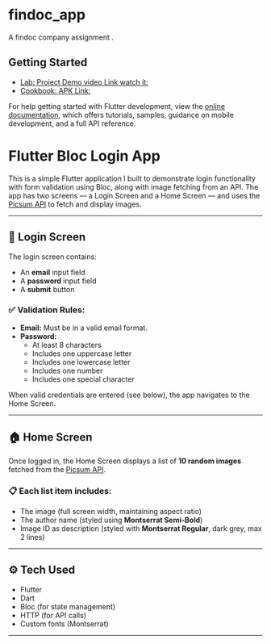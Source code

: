# findoc_app

A findoc company assignment .

## Getting Started


- [Lab: Project Demo video Link watch it:](https://drive.google.com/file/d/16INOuFnELh_KcWw1EuzE1cumobkY1mmh/view?usp=drive_link)
- [Cookbook: APK Link:](https://drive.google.com/file/d/1OVIK_LWXWSMLvlY8987p-pgDxNsXF-Ij/view?usp=drive_link)

For help getting started with Flutter development, view the
[online documentation](https://docs.flutter.dev/), which offers tutorials,
samples, guidance on mobile development, and a full API reference.
# Flutter Bloc Login App

This is a simple Flutter application I built to demonstrate login functionality with form validation using Bloc, along with image fetching from an API. The app has two screens — a Login Screen and a Home Screen — and uses the [Picsum API](https://picsum.photos) to fetch and display images.

---

## 🔐 Login Screen

The login screen contains:
- An **email** input field
- A **password** input field
- A **submit** button

### ✅ Validation Rules:
- **Email:** Must be in a valid email format.
- **Password:** 
  - At least 8 characters
  - Includes one uppercase letter
  - Includes one lowercase letter
  - Includes one number
  - Includes one special character

When valid credentials are entered (see below), the app navigates to the Home Screen.

---

## 🏠 Home Screen

Once logged in, the Home Screen displays a list of **10 random images** fetched from the [Picsum API](https://picsum.photos/v2/list).

### 📋 Each list item includes:
- The image (full screen width, maintaining aspect ratio)
- The author name (styled using **Montserrat Semi-Bold**)
- Image ID as description (styled with **Montserrat Regular**, dark grey, max 2 lines)

---

## ⚙️ Tech Used

- Flutter
- Dart
- Bloc (for state management)
- HTTP (for API calls)
- Custom fonts (Montserrat)

---





